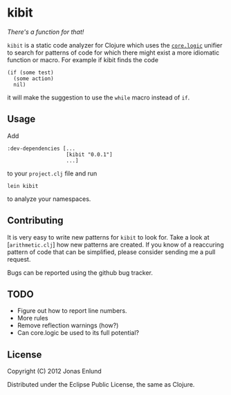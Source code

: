 # kibit

*There's a function for that!*

`kibit` is a static code analyzer for Clojure which uses the
[`core.logic`](https://github.com/clojure/core.logic) unifier to
search for patterns of code for which there might exist a more
idiomatic function or macro. For example if kibit finds the code

    (if (some test)
      (some action)
      nil)

it will make the suggestion to use the `while` macro instead of `if`.

## Usage

Add

    :dev-dependencies [...
                       [kibit "0.0.1"]
                       ...]

to your `project.clj` file and run

    lein kibit

to analyze your namespaces.

## Contributing

It is very easy to write new patterns for `kibit` to look for. Take a
look at [`arithmetic.clj`] how new patterns are created. If you know
of a reaccuring pattern of code that can be simplified, please
consider sending me a pull request. 

Bugs can be reported using the github bug tracker.

## TODO

* Figure out how to report line numbers.
* More rules
* Remove reflection warnings (how?)
* Can core.logic be used to its full potential?

## License

Copyright (C) 2012 Jonas Enlund

Distributed under the Eclipse Public License, the same as Clojure.
